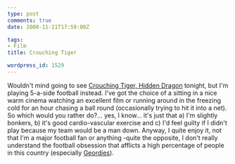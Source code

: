 ```yaml
---
type: post
comments: true
date: 2000-11-21T17:59:00Z

tags:
- Film
title: Crouching Tiger

wordpress_id: 1529
---
```


Wouldn't mind going to see [Crouching Tiger, Hidden Dragon](http://uk.imdb.com/Title?0190332) tonight, but I'm playing 5-a-side football instead. I've got the choice of a sitting in a nice warm cinema watching an excellent film or running around in the freezing cold for an hour chasing a ball round (occasionally trying to hit it into a net). So which would you rather do?... yes, I know… it's just that a) I'm slightly bonkers, b) it's good cardio-vascular exercise and c) I'd feel guilty if I didn't play because my team would be a man down. Anyway, I quite enjoy it, not that I'm a major football fan or anything -quite the opposite, I don't really understand the football obsession that afflicts a high percentage of people in this country (especially [Geordies](http://www.geordiepride.demon.co.uk/geordietruth.htm)).   



